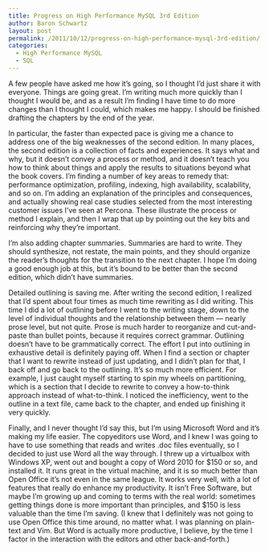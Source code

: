 ```yaml
---
title: Progress on High Performance MySQL 3rd Edition
author: Baron Schwartz
layout: post
permalink: /2011/10/12/progress-on-high-performance-mysql-3rd-edition/
categories:
  - High Performance MySQL
  - SQL
---
```

A few people have asked me how it&#8217;s going, so I thought I&#8217;d just share it with everyone. Things are going great. I&#8217;m writing much more quickly than I thought I would be, and as a result I&#8217;m finding I have time to do more changes than I thought I could, which makes me happy. I should be finished drafting the chapters by the end of the year.

In particular, the faster than expected pace is giving me a chance to address one of the big weaknesses of the second edition. In many places, the second edition is a collection of facts and experiences. It says what and why, but it doesn&#8217;t convey a process or method, and it doesn&#8217;t teach you how to think about things and apply the results to situations beyond what the book covers. I&#8217;m finding a number of key areas to remedy that: performance optimization, profiling, indexing, high availability, scalability, and so on. I&#8217;m adding an explanation of the principles and consequences, and actually showing real case studies selected from the most interesting customer issues I&#8217;ve seen at Percona. These illustrate the process or method I explain, and then I wrap that up by pointing out the key bits and reinforcing why they&#8217;re important.

I&#8217;m also adding chapter summaries. Summaries are hard to write. They should synthesize, not restate, the main points, and they should organize the reader&#8217;s thoughts for the transition to the next chapter. I hope I&#8217;m doing a good enough job at this, but it&#8217;s bound to be better than the second edition, which didn&#8217;t have summaries.

Detailed outlining is saving me. After writing the second edition, I realized that I&#8217;d spent about four times as much time rewriting as I did writing. This time I did a lot of outlining before I went to the writing stage, down to the level of individual thoughts and the relationship between them &#8212; nearly prose level, but not quite. Prose is much harder to reorganize and cut-and-paste than bullet points, because it requires correct grammar. Outlining doesn&#8217;t have to be grammatically correct. The effort I put into outlining in exhaustive detail is definitely paying off. When I find a section or chapter that I want to rewrite instead of just updating, and I didn&#8217;t plan for that, I back off and go back to the outlining. It&#8217;s so much more efficient. For example, I just caught myself starting to spin my wheels on partitioning, which is a section that I decide to rewrite to convey a how-to-think approach instead of what-to-think. I noticed the inefficiency, went to the outline in a text file, came back to the chapter, and ended up finishing it very quickly.

Finally, and I never thought I&#8217;d say this, but I&#8217;m using Microsoft Word and it&#8217;s making my life easier. The copyeditors use Word, and I knew I was going to have to use something that reads and writes .doc files eventually, so I decided to just use Word all the way through. I threw up a virtualbox with Windows XP, went out and bought a copy of Word 2010 for $150 or so, and installed it. It runs great in the virtual machine, and it is so much better than Open Office it&#8217;s not even in the same league. It works very well, with a lot of features that really do enhance my productivity. It isn&#8217;t Free Software, but maybe I&#8217;m growing up and coming to terms with the real world: sometimes getting things done is more important than principles, and $150 is less valuable than the time I&#8217;m saving. (I knew that I definitely was not going to use Open Office this time around, no matter what. I was planning on plain-text and Vim. But Word is actually more productive, I believe, by the time I factor in the interaction with the editors and other back-and-forth.)